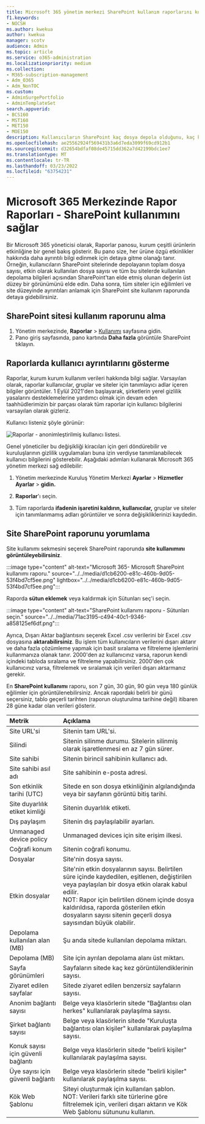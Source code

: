 ```yaml
---
title: Microsoft 365 yönetim merkezi SharePoint kullanım raporlarını kullanma
f1.keywords:
- NOCSH
ms.author: kwekua
author: kwekua
manager: scotv
audience: Admin
ms.topic: article
ms.service: o365-administration
ms.localizationpriority: medium
ms.collection:
- M365-subscription-management
- Adm_O365
- Adm_NonTOC
ms.custom:
- AdminSurgePortfolio
- AdminTemplateSet
search.appverid:
- BCS160
- MST160
- MET150
- MOE150
description: Kullanıcıların SharePoint kaç dosya depola olduğunu, kaç kullanıcının etkin olarak SharePoint ve kullanılan toplam depolama alanını bilmek için en iyi site kullanım raporunu elde edin.
ms.openlocfilehash: ae25562924f569431b3a6d7eda3099f69cd912b1
ms.sourcegitcommit: d32654bdfaf08de45715dd362a7d42199bdc1ee7
ms.translationtype: MT
ms.contentlocale: tr-TR
ms.lasthandoff: 03/23/2022
ms.locfileid: "63754231"
---
```

# <a name="microsoft-365-reports-in-the-admin-center---sharepoint-site-usage"></a>Microsoft 365 Merkezinde Rapor Raporları - SharePoint kullanımını sağlar

Bir Microsoft 365 yöneticisi olarak, Raporlar panosu, kurum çeşitli ürünlerin etkinliğine bir genel bakış gösterir. Bu pano size, her ürüne özgü etkinlikler hakkında daha ayrıntılı bilgi edinmek için detaya gitme olanağı tanır. Örneğin, kullanıcıların SharePoint sitelerinde depolayanın toplam dosya sayısı, etkin olarak kullanılan dosya sayısı ve tüm bu sitelerde kullanılan depolama bilgileri açısından SharePoint'tan elde etmiş olunan değerin üst düzey bir görünümünü elde edin. Daha sonra, tüm siteler için eğilimleri ve site düzeyinde ayrıntıları anlamak için SharePoint site kullanım raporunda detaya gidebilirsiniz. 

## <a name="how-to-get-to-the-sharepoint-site-usage-report"></a>SharePoint sitesi kullanım raporunu alma

1. Yönetim merkezinde, **Raporlar** \> <a href="https://go.microsoft.com/fwlink/p/?linkid=2074756" target="_blank">Kullanımı</a> sayfasına gidin. 
2. Pano giriş sayfasında, pano kartında **Daha fazla** görüntüle SharePoint tıklayın.

## <a name="show-user-details-in-the-reports"></a>Raporlarda kullanıcı ayrıntılarını gösterme

Raporlar, kurum kurum kullanım verileri hakkında bilgi sağlar. Varsayılan olarak, raporlar kullanıcılar, gruplar ve siteler için tanımlayıcı adlar içeren bilgiler görüntüler. 1 Eylül 2021'den başlayarak, şirketlerin yerel gizlilik yasalarını desteklemelerine yardımcı olmak için devam eden taahhüdlerimizin bir parçası olarak tüm raporlar için kullanıcı bilgilerini varsayılan olarak gizleriz.
  
Kullanıcı listeniz şöyle görünür:
  
![Raporlar - anonimleştirilmiş kullanıcı listesi.](../../media/2ed99bce-4978-4ee3-9ea2-4a8db26eef02.png)
  
Genel yöneticiler bu değişikliği kiracıları için geri döndürebilir ve kuruluşlarının gizlilik uygulamaları buna izin verdiyse tanımlanabilecek kullanıcı bilgilerini gösterebilir. Aşağıdaki adımları kullanarak Microsoft 365 yönetim merkezi sağ edilebilir:
  
1. Yönetim merkezinde Kuruluş Yönetim Merkezi **Ayarlar** \> **Hizmetler Ayarlar** \> **gidin.**

2. **Raporlar**'ı seçin. 
  
3. Tüm raporlarda **ifadenin işaretini kaldırın, kullanıcılar,** gruplar ve siteler için tanımlanmamış adları görüntüler ve sonra değişikliklerinizi kaydedin. 
  
## <a name="interpret-the-sharepoint-site-usage-report"></a>Site SharePoint raporunu yorumlama

Site kullanımı sekmesini seçerek SharePoint raporunda **site kullanımını görüntüleyebilirsiniz**.

:::image type="content" alt-text="Microsoft 365- Microsoft SharePoint kullanımı raporu." source="../../media/d1cb6200-e81c-460b-9d05-53f4bd7cf5ee.png" lightbox="../../media/d1cb6200-e81c-460b-9d05-53f4bd7cf5ee.png":::

Raporda **sütun eklemek** veya kaldırmak için Sütunları seç'i seçin.

:::image type="content" alt-text="SharePoint kullanımı raporu - Sütunları seçin." source="../../media/71ac3195-c494-40c1-9346-a858125ef6df.png":::

Ayrıca, Dışarı Aktar bağlantısını seçerek Excel .csv verilerini bir Excel .csv dosyasına **aktarabilirsiniz**. Bu işlem tüm kullanıcıların verilerini dışarı aktarır ve daha fazla çözümleme yapmak için basit sıralama ve filtreleme işlemlerini kullanmanıza olanak tanır. 2000'den az kullanıcınız varsa, raporun kendi içindeki tabloda sıralama ve filtreleme yapabilirsiniz. 2000'den çok kullanıcınız varsa, filtrelemek ve sıralamak için verileri dışarı aktarmanız gerekir. 

En **SharePoint kullanımı** raporu, son 7 gün, 30 gün, 90 gün veya 180 günlük eğilimler için görüntülenebilirsiniz. Ancak rapordaki belirli bir günü seçersiniz, tablo geçerli tarihten (raporun oluşturulma tarihine değil) itibaren 28 güne kadar olan verileri gösterir.
  
|Metrik|Açıklama|
|:-----|:-----|
|Site URL'si  |Sitenin tam URL'si. |
|Silindi  |Sitenin silinme durumu. Sitelerin silinmiş olarak işaretlenmesi en az 7 gün sürer.  |
|Site sahibi  |Sitenin birincil sahibinin kullanıcı adı.   |
|Site sahibi asıl adı  |Site sahibinin e-posta adresi. |
|Son etkinlik tarihi (UTC)  | Sitede en son dosya etkinliğinin algılandığında veya bir sayfanın görüntü bitiş tarihi.  |
|Site duyarlılık etiket kimliği  | Sitenin duyarlılık etiketi.  |
|Dış paylaşım  | Sitenin dış paylaşılabilir ayarları.  |
|Unmanaged device policy  | Unmanaged devices için site erişim ilkesi.  |
|Coğrafi konum  | Sitenin coğrafi konumu.  |
|Dosyalar  |Site'nin dosya sayısı. |
|Etkin dosyalar  | Site'nin etkin dosyalarının sayısı. Belirtilen süre içinde kaydedilen, eşitlenen, değiştirilen veya paylaşılan bir dosya etkin olarak kabul edilir.<br/> NOT: Rapor için belirtilen dönem içinde dosya kaldırıldısa, raporda gösterilen etkin dosyaların sayısı sitenin geçerli dosya sayısından büyük olabilir.  |
|Depolama kullanılan alan (MB)  |Şu anda sitede kullanılan depolama miktarı.  |
|Depolama (MB)  |Site için ayrılan depolama alanı üst miktarı.  |
|Sayfa görünümleri  |Sayfaların sitede kaç kez görüntülendiklerinin sayısı.  |
|Ziyaret edilen sayfalar  |Sitede ziyaret edilen benzersiz sayfaların sayısı.  |
|Anonim bağlantı sayısı  |Belge veya klasörlerin sitede "Bağlantısı olan herkes" kullanılarak paylaşılma sayısı.  |
|Şirket bağlantı sayısı  |Belge veya klasörlerin sitede "Kuruluşta bağlantısı olan kişiler" kullanılarak paylaşılma sayısı.  |
|Konuk sayısı için güvenli bağlantı  |Belge veya klasörlerin sitede "belirli kişiler" kullanılarak paylaşılma sayısı.  |
|Üye sayısı için güvenli bağlantı  |Belge veya klasörlerin sitede "belirli kişiler" kullanılarak paylaşılma sayısı.  |
|Kök Web Şablonu  |Siteyi oluşturmak için kullanılan şablon.  <br/> NOT: Verileri farklı site türlerine göre filtrelemek için, verileri dışarı aktarın ve Kök Web Şablonu sütununu kullanın. |

